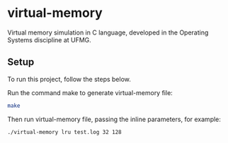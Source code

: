 # virtual-memory

Virtual memory simulation in C language, developed in the Operating Systems discipline at UFMG.

## Setup

To run this project, follow the steps below.

Run the command make to generate virtual-memory file:

```bash
make
```

Then run virtual-memory file, passing the inline parameters, for example:

```bash
./virtual-memory lru test.log 32 128
```
